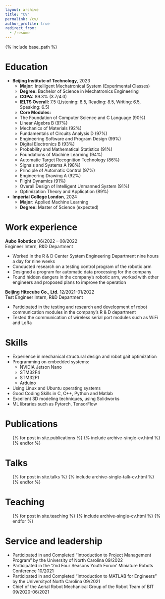 ```yaml
---
layout: archive
title: "CV"
permalink: /cv/
author_profile: true
redirect_from:
  - /resume
---
```


{% include base_path %}

Education
======
* **Beijing Institute of Technology**, 2023
  * **Major:** Intelligent Mechatronical System (Experimental Classes)
  * **Degree:** Bachelor of Science in Mechatronics Engineering
  * **CGPA:** 89.3% (3.7/4.0)
  * **IELTS Overall:** 7.5 (Listening: 8.5, Reading: 8.5, Writing: 6.5, Speaking: 6.5)
  * **Core Modules:**
  * The Foundation of Computer Science and C Language (90%)
  * Linear Algebra B (97%)
  * Mechanics of Materials (92%)
  * Fundamentals of Circuits Analysis D (97%)
  * Engineering Software and Program Design (99%)
  * Digital Electronics B (93%)
  * Probability and Mathematical Statistics (91%)
  * Foundations of Machine Learning (94%)
  * Automatic Target Recognition Technology (86%)
  * Signals and Systems A (98%)
  * Principle of Automatic Control (97%)
  * Engineering Drawing A (92%)
  * Flight Dynamics (91%)
  * Overall Design of Intelligent Unmanned System (91%)
  * Optimization Theory and Application (89%)
* **Imperial College London**, 2024
  * **Major:** Applied Machine Learning
  * **Degree:** Master of Science (expected)

Work experience
======
**Aubo Robotics** 06/2022 – 08/2022  
Engineer Intern, R&D Department
* Worked in the R & D Center System Engineering Department nine hours a day for nine weeks
* Conducted research on a testing control program of the robotic arm
* Designed a program for automatic data processing for the company
* Found hidden dangers in the company’s robotic arm, worked with other engineers and proposed plans to improve the operation

**Beijing Hitecube Co., Ltd.** 12/2021-01/2022  
Test Engineer Intern, R&D Department
* Participated in the testing and research and development of robot communication modules in the company’s R & D department
* Tested the communication of wireless serial port modules such as WiFi and LoRa
  
Skills
======
* Experience in mechanical structural design and robot gait optimization
* Programming on embedded systems:
  * NVIDIA Jetson Nano
  * STM32F4
  * STM32F1
  * Arduino
* Using Linux and Ubuntu operating systems
* Good Coding Skills in C, C++, Python and Matlab
* Excellent 3D modeling techniques, using Solidworks
* ML libraries such as Pytorch, TensorFlow

Publications
======
  <ul>{% for post in site.publications %}
    {% include archive-single-cv.html %}
  {% endfor %}</ul>
  
 Talks
 ======
   <ul>{% for post in site.talks %}
     {% include archive-single-talk-cv.html %}
   {% endfor %}</ul>
  
 Teaching
 ======
  <ul>{% for post in site.teaching %}
    {% include archive-single-cv.html %}
  {% endfor %}</ul>
  
Service and leadership
======
* Participated in and Completed “Introduction to Project Management Program” by the University of North Carolina 09/2022
* Participated in the ‘2nd Four Seasons Youth Forum’ Miniature Robots Conference 10/2021
* Participated in and Completed “Introduction to MATLAB for Engineers” by the Universityof North Carolina 09/2021
* Chief of the Aerial Robot Mechanical Group of the Robot Team of BIT 09/2020-06/2021
